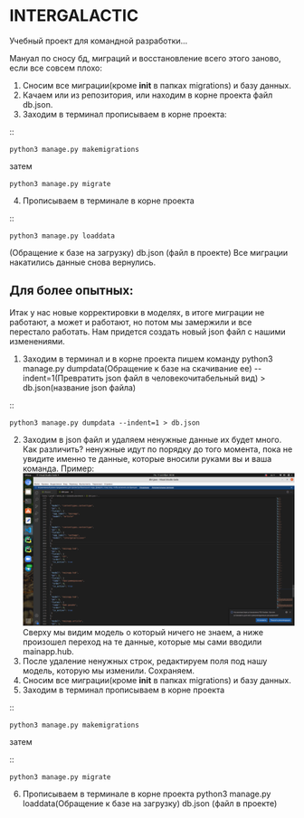 INTERGALACTIC
===============

Учебный проект для командной разработки...

Мануал по сносу бд, миграций и восстановление всего этого заново, если все совсем плохо:
1. Сносим все миграции(кроме __init__ в папках migrations) и базу данных.
2. Качаем или из репозитория, или находим в корне проекта файл db.json.
3. Заходим в терминал прописываем в корне проекта: 

::

    python3 manage.py makemigrations
    
затем

    python3 manage.py migrate
4. Прописываем в терминале в корне проекта 

::

    python3 manage.py loaddata
(Обращение к базе на загрузку) db.json (файл в проекте)
Все миграции накатились данные снова вернулись.

Для более опытных:
---------------------

Итак у нас новые корректировки в моделях, в итоге миграции не работают, а может и работают, но потом мы замержили и все перестало работать. Нам придется создать новый json файл с нашими изменениями.
1. Заходим в терминал и в корне проекта пишем команду python3 manage.py dumpdata(Обращение к базе на скачивание ее) --indent=1(Превратить json файл в человекочитабельный вид) > db.json(название json файла)

::

    python3 manage.py dumpdata --indent=1 > db.json
2. Заходим в json файл и удаляем ненужные данные их будет много. Как различить? ненужные идут по порядку до того момента, пока не увидите именно те данные, которые вносили руками вы и ваша команда. Пример:
![Alt-текст](media/readme/123.png "Орк")
Сверху мы видим модель о который ничего не знаем, а ниже произошел переход на те данные, которые мы сами вводили mainapp.hub.
3. После удаление ненужных строк, редактируем поля под нашу модель, которую мы изменили. Сохраняем.
4. Сносим все миграции(кроме __init__ в папках migrations) и базу данных.
5. Заходим в терминал прописываем в корне проекта 

::

    python3 manage.py makemigrations
затем 

::

    python3 manage.py migrate
6. Прописываем в терминале в корне проекта python3 manage.py loaddata(Обращение к базе на загрузку) db.json (файл в проекте)

